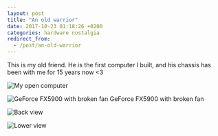 ```yaml
---
layout: post
title: "An old warrior"
date: 2017-10-23 01:18:26 +0200
categories: hardware nostalgia
redirect_from:
  - /post/an-old-warrior
---
```


This is my old friend. He is the first computer I built, and his chassis has been with me for 15 years now <3

![My open computer](https://public.stigok.com/img/1508714090497780478.jpg)

![GeForce FX5900 with broken fan](https://public.stigok.com/img/1508714092517613600.jpg)
GeForce FX5900 with broken fan

![Back view](https://public.stigok.com/img/1508714094896291500.jpg)

![Lower view](https://public.stigok.com/img/1508714096835185442.jpg)